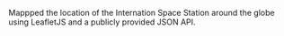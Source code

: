 
Mappped the location of the Internation Space Station around the globe using LeafletJS and a publicly provided JSON API.
